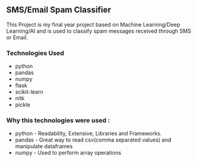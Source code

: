 ## SMS/Email Spam Classifier

This Project is my final year project based on Machine Learning/Deep Learning/AI and is used to classify spam messages received through SMS or Email.

### Technologies Used
- python
- pandas
- numpy
- flask
- scikit-learn
- nltk
- pickle

### Why this technologies were used :

- python - Readability, Extensive, Libraries and Frameworks.
- pandas - Great way to read csv(comma separated values) and manipulate dataframes
- numpy  - Used to perform array operations